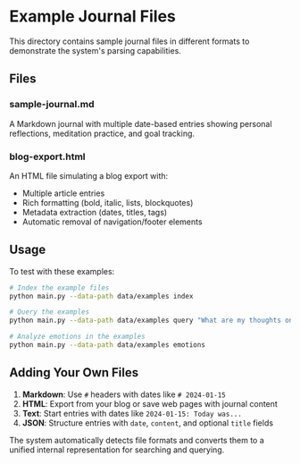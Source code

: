 # Example Journal Files

This directory contains sample journal files in different formats to demonstrate the system's parsing capabilities.

## Files

### sample-journal.md
A Markdown journal with multiple date-based entries showing personal reflections, meditation practice, and goal tracking.

### blog-export.html
An HTML file simulating a blog export with:
- Multiple article entries
- Rich formatting (bold, italic, lists, blockquotes)
- Metadata extraction (dates, titles, tags)
- Automatic removal of navigation/footer elements

## Usage

To test with these examples:

```bash
# Index the example files
python main.py --data-path data/examples index

# Query the examples
python main.py --data-path data/examples query "What are my thoughts on meditation?"

# Analyze emotions in the examples
python main.py --data-path data/examples emotions
```

## Adding Your Own Files

1. **Markdown**: Use `#` headers with dates like `# 2024-01-15`
2. **HTML**: Export from your blog or save web pages with journal content
3. **Text**: Start entries with dates like `2024-01-15: Today was...`
4. **JSON**: Structure entries with `date`, `content`, and optional `title` fields

The system automatically detects file formats and converts them to a unified internal representation for searching and querying.